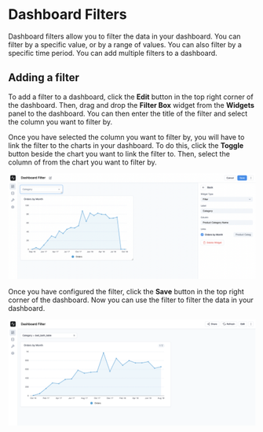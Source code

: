 # Dashboard Filters

Dashboard filters allow you to filter the data in your dashboard. You can filter by a specific value, or by a range of values. You can also filter by a specific time period. You can add multiple filters to a dashboard.

## Adding a filter

To add a filter to a dashboard, click the **Edit** button in the top right corner of the dashboard. Then, drag and drop the **Filter Box** widget from the **Widgets** panel to the dashboard. You can then enter the title of the filter and select the column you want to filter by.	

Once you have selected the column you want to filter by, you will have to link the filter to the charts in your dashboard. To do this, click the **Toggle** button beside the chart you want to link the filter to. Then, select the column of from the chart you want to filter by.

![Filter Box](./images/filter-box.png)

Once you have configured the filter, click the **Save** button in the top right corner of the dashboard. Now you can use the filter to filter the data in your dashboard.

![Applied Filter](./images/filter-box-2.png)